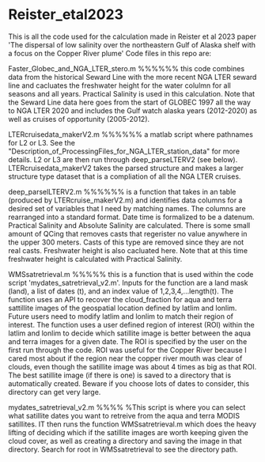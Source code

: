 # Reister_etal2023
This is all the code used for the calculation made in Reister et al 2023 paper 'The dispersal of low salinity over the northeastern Gulf of Alaska shelf with a focus on the Copper River plume' 
Code files in this repo are:

Faster_Globec_and_NGA_LTER_stero.m %%%%%% this code combines data from the historical Seward Line with the more recent NGA LTER seward line and cacluates the freshwater height for the water colulmn for all seasons and all years. Practical Salinity is used in this calculation. Note that the Seward Line data here goes from the start of GLOBEC 1997 all the way to NGA LTER 2020 and includes the Gulf watch alaska years (2012-2020) as well as cruises of opportunity (2005-2012).

LTERcruisedata_makerV2.m %%%%%% a matlab script where pathnames for L2 or L3. See the "Description_of_ProcessingFiles_for_NGA_LTER_station_data" for more details. L2 or L3 are then run through deep_parseLTERV2 (see below). LTERcruisedata_makerV2 takes the parsed structure and makes a larger structure type dataset that is a compliation of all the NGA LTER cruises. 

deep_parselLTERV2.m %%%%%% is a function that takes in an table (produced by LTERcruise_makerV2.m) and identifies data columns for a desired set of variables that I need by matching names. The columns are rearranged into a standard format. Date time is formalized to be a datenum. Practical Salinity and Absolute Salinity are calculated. There is some small amount of QCing that removes casts that regerister no value anywhere in the upper 300 meters. Casts of this type are removed since they are not real casts. Freshwater height is also cacluated here. Note that at this time freshwater height is calculated with Practical Salinity.

WMSsatretrieval.m %%%%% this is a function that is used within the code script 'mydates_satretrieval_v2.m'. Inputs for the function are a land mask (land), a list of dates (t), and an index value of 1,2,3,4,...length(t). The function uses an API to recover the cloud_fraction for aqua and terra sattillite images of the geospatial location defined by latlim and lonlim. Future users need to modify latlim and lonlim to match their region of interest. The function uses a user defined region of interest (ROI) within the latlim and lonlim to decide which satillite image is better between the aqua and terra images for a given date. The ROI is specified by the user on the first run through the code. ROI was useful for the Copper River because I cared most about if the region near the copper river mouth was clear of clouds, even though the satillite image was about 4 times as big as that ROI. The best satillite image (if there is one) is saved to a directory that is automatically created. Beware if you choose lots of dates to consider, this directory can get very large.

mydates_satretrieval_v2.m %%%% %This script is where you can select what satillite dates you want to retreive from the aqua and terra MODIS satillites. IT then runs the function WMSsatretrieval.m which does the heavy lifting of deciding which if the satillite images are worth keeping given the cloud cover, as well as creating a directory and saving the image in that directory. Search for root in WMSsatretrieval to see the directory path.
